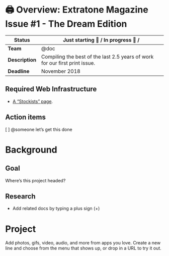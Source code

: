 # 🖨️ Overview: Extratone Magazine Issue #1 - The Dream Edition

| **Status**      | Just starting 🌱 / In progress 🔨 /                                         |
| --------------- | --------------------------------------------------------------------------- |
| **Team**        | @doc                                                                        |
| **Description** | Compiling the best of the last 2.5 years of work for our first print issue. |
| **Deadline**    | November 2018                                                               |



## Required Web Infrastructure
- [A “Stockists” page](http://uppercasemagazine.com/stockists/).


## Action items
[ ] @someone let’s get this done


# Background
## Goal

Where’s this project headed?


## Research
- Add related docs by typing a plus sign (+)


# Project

Add photos, gifs, video, audio, and more from apps you love. Create a new line and choose from the menu that shows up, or drop in a URL to try it out.


